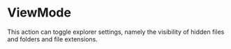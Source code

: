 # ViewMode #
This action can toggle explorer settings, namely the visibility of hidden files and folders and file extensions.